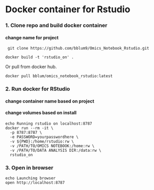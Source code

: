 # Docker container for Rstudio

### 1. Clone repo and build docker container
#### change name for project

` git clone https://github.com/bblum9/Omics_Notebook_Rstudio.git`

`docker build -t 'rstudio_on' .`

Or pull from docker hub.

`docker pull bblum/omics_notebook_rstudio:latest`


### 2. Run docker for RStudio
#### change container name based on project
#### change volumes based on install

```
echo Running rstudio on localhost:8787  
docker run --rm -it \
  -p 8787:8787 \
  -e PASSWORD=yourpasswordhere \
  -v ${PWD}:/home/rstudio:rw \
  -v /PATH/TO/OMICS NOTEBOOK:/home:rw \
  -v /PATH/TO/DATA ANALYSIS DIR:/data:rw \
  rstudio_on
```

### 3. Open in browser
```
echo Launching browser                                                   
open http://localhost:8787
```
